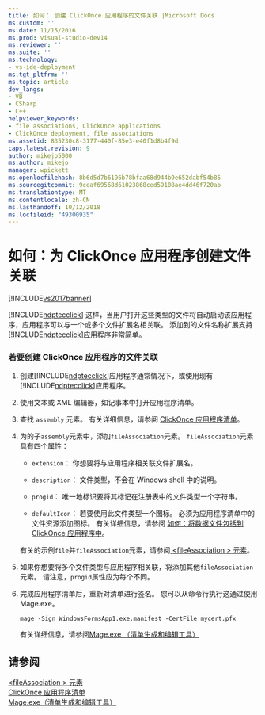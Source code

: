 ```yaml
---
title: 如何： 创建 ClickOnce 应用程序的文件关联 |Microsoft Docs
ms.custom: ''
ms.date: 11/15/2016
ms.prod: visual-studio-dev14
ms.reviewer: ''
ms.suite: ''
ms.technology:
- vs-ide-deployment
ms.tgt_pltfrm: ''
ms.topic: article
dev_langs:
- VB
- CSharp
- C++
helpviewer_keywords:
- file associations, ClickOnce applications
- ClickOnce deployment, file associations
ms.assetid: 835230c8-3177-440f-85e3-e40f1d8b4f9d
caps.latest.revision: 9
author: mikejo5000
ms.author: mikejo
manager: wpickett
ms.openlocfilehash: 8b6d5d7b6196b78bfaa68d944b9e652dabf54b85
ms.sourcegitcommit: 9ceaf69568d61023868ced59108ae4dd46f720ab
ms.translationtype: MT
ms.contentlocale: zh-CN
ms.lasthandoff: 10/12/2018
ms.locfileid: "49300935"
---
```

# <a name="how-to-create-file-associations-for-a-clickonce-application"></a>如何：为 ClickOnce 应用程序创建文件关联
[!INCLUDE[vs2017banner](../includes/vs2017banner.md)]

[!INCLUDE[ndptecclick](../includes/ndptecclick-md.md)] 这样，当用户打开这些类型的文件将自动启动该应用程序，应用程序可以与一个或多个文件扩展名相关联。 添加到的文件名称扩展支持[!INCLUDE[ndptecclick](../includes/ndptecclick-md.md)]应用程序非常简单。  
  
### <a name="to-create-file-associations-for-a-clickonce-application"></a>若要创建 ClickOnce 应用程序的文件关联  
  
1.  创建[!INCLUDE[ndptecclick](../includes/ndptecclick-md.md)]应用程序通常情况下，或使用现有[!INCLUDE[ndptecclick](../includes/ndptecclick-md.md)]应用程序。  
  
2.  使用文本或 XML 编辑器，如记事本中打开应用程序清单。  
  
3.  查找 `assembly` 元素。 有关详细信息，请参阅 [ClickOnce 应用程序清单](../deployment/clickonce-application-manifest.md)。  
  
4.  为的子`assembly`元素中，添加`fileAssociation`元素。 `fileAssociation`元素具有四个属性：  
  
    -   `extension`： 你想要将与应用程序相关联文件扩展名。  
  
    -   `description`： 文件类型，不会在 Windows shell 中的说明。  
  
    -   `progid`： 唯一地标识要将其标记在注册表中的文件类型一个字符串。  
  
    -   `defaultIcon`： 若要使用此文件类型一个图标。 必须为应用程序清单中的文件资源添加图标。 有关详细信息，请参阅 [如何：将数据文件包括到 ClickOnce 应用程序中](../deployment/how-to-include-a-data-file-in-a-clickonce-application.md)。  
  
     有关的示例`file`并`fileAssociation`元素，请参阅[ \<fileAssociation > 元素](../deployment/fileassociation-element-clickonce-application.md)。  
  
5.  如果你想要将多个文件类型与应用程序相关联，将添加其他`fileAssociation`元素。 请注意，`progid`属性应为每个不同。  
  
6.  完成应用程序清单后，重新对清单进行签名。 您可以从命令行执行这通过使用 Mage.exe。  
  
     `mage -Sign WindowsFormsApp1.exe.manifest -CertFile mycert.pfx`  
  
     有关详细信息，请参阅[Mage.exe （清单生成和编辑工具）](http://msdn.microsoft.com/library/77dfe576-2962-407e-af13-82255df725a1)  
  
## <a name="see-also"></a>请参阅  
 [\<fileAssociation > 元素](../deployment/fileassociation-element-clickonce-application.md)   
 [ClickOnce 应用程序清单](../deployment/clickonce-application-manifest.md)   
 [Mage.exe（清单生成和编辑工具）](http://msdn.microsoft.com/library/77dfe576-2962-407e-af13-82255df725a1)



